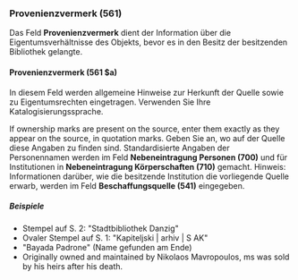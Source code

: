 ### Provenienzvermerk (561)

Das Feld **Provenienzvermerk** dient der Information über die Eigentumsverhältnisse des Objekts, bevor es in den Besitz der besitzenden Bibliothek gelangte.

#### Provenienzvermerk (561 $a)

In diesem Feld werden allgemeine Hinweise zur Herkunft der Quelle sowie zu Eigentumsrechten eingetragen. Verwenden Sie Ihre Katalogisierungssprache.

If ownership marks are present on the source, enter them exactly as they appear on the source, in quotation marks. Geben Sie an, wo auf der Quelle diese Angaben zu finden sind. Standardisierte Angaben der Personennamen werden im Feld **Nebeneintragung Personen (700)** und für Institutionen in **Nebeneintragung Körperschaften (710)** gemacht. Hinweis: Informationen darüber, wie die besitzende Institution die vorliegende Quelle erwarb, werden im Feld **Beschaffungsquelle (541)** eingegeben.

##### Beispiele

- Stempel auf S. 2: "Stadtbibliothek Danzig"
- Ovaler Stempel auf S. 1: "Kapiteljski \| arhiv \| S<unk> AK"
- "Bayada Padrone" (Name gefunden am Ende)
- Originally owned and maintained by Nikolaos Mavropoulos, ms was sold by his heirs after his death.
